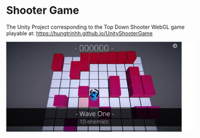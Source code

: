 # Shooter Game


The Unity Project corresponding to the Top Down Shooter WebGL game playable at: https://hungtrinhh.github.io/UnityShooterGame


[![](./demo.png)](https://www.youtube.com/watch?v=NSDhX8c_lns&ab_channel=H%C3%B9ngTr%E1%BB%8Bnh)
